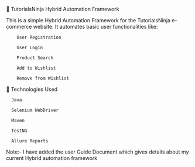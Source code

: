 🧪 TutorialsNinja Hybrid Automation Framework

This is a simple Hybrid Automation Framework for the TutorialsNinja e-commerce website. It automates basic user functionalities like:

        User Registration
        
        User Login
        
        Product Search
        
        Add to Wishlist
        
        Remove from Wishlist


🔧 Technologies Used

      Java
      
      Selenium WebDriver
      
      Maven
      
      TestNG
      
      Allure Reports


Note:- I have added the user Guide Document which gives details about my current Hybrid automation framework
